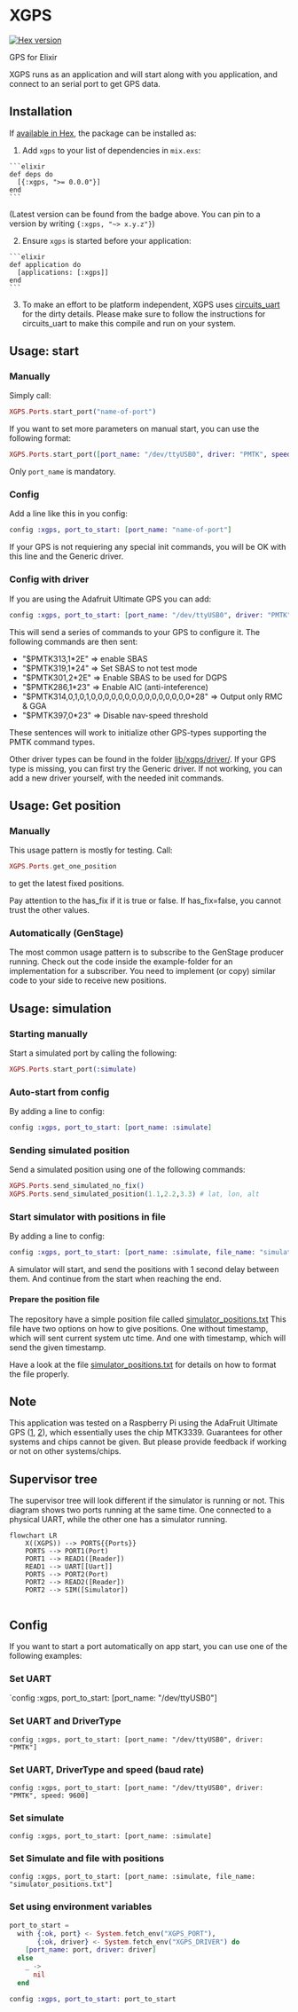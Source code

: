 # XGPS
[![Hex version](https://img.shields.io/hexpm/v/xgps.svg "Hex version")](https://hex.pm/packages/xgps)

GPS for Elixir

XGPS runs as an application and will start along with you application, and connect to an serial port to get GPS data.

## Installation

If [available in Hex](https://hex.pm/docs/publish), the package can be installed as:

  1. Add `xgps` to your list of dependencies in `mix.exs`:

    ```elixir
    def deps do
      [{:xgps, ">= 0.0.0"}]
    end
    ```

  (Latest version can be found from the badge above. You can pin to a version by writing `{:xgps, "~> x.y.z"}`)

  2. Ensure `xgps` is started before your application:

    ```elixir
    def application do
      [applications: [:xgps]]
    end
    ```

  3. To make an effort to be platform independent, XGPS uses [circuits_uart](https://github.com/elixir-circuits/circuits_uart) for the dirty details. Please make sure to follow the instructions for circuits_uart to make this compile and run on your system.


## Usage: start

### Manually

Simply call:

```elixir
XGPS.Ports.start_port("name-of-port")
```

If you want to set more parameters on manual start, you can use the following format:

```elixir
XGPS.Ports.start_port([port_name: "/dev/ttyUSB0", driver: "PMTK", speed: 9600])
```

Only `port_name` is mandatory.


### Config
Add a line like this in you config:

```elixir
config :xgps, port_to_start: [port_name: "name-of-port"]
```

If your GPS is not requiering any special init commands, you will be OK with this line and the Generic driver.

### Config with driver
If you are using the Adafruit Ultimate GPS you can add:

  ```elixir
  config :xgps, port_to_start: [port_name: "/dev/ttyUSB0", driver: "PMTK"]
  ```

This will send a series of commands to your GPS to configure it.
The following commands are then sent:
- "$PMTK313,1*2E" => enable SBAS
- "$PMTK319,1*24" => Set SBAS to not test mode
- "$PMTK301,2*2E" => Enable SBAS to be used for DGPS
- "$PMTK286,1*23" => Enable AIC (anti-inteference)
- "$PMTK314,0,1,0,1,0,0,0,0,0,0,0,0,0,0,0,0,0,0,0*28" => Output only RMC & GGA
- "$PMTK397,0*23" => Disable nav-speed threshold

These sentences will work to initialize other GPS-types supporting the PMTK command types.

Other driver types can be found in the folder [lib/xgps/driver/](lib/xgps/driver/). If your GPS type is missing, you can first try the Generic driver. If not working, you can add a new driver yourself, with the needed init commands.

## Usage: Get position

### Manually
This usage pattern is mostly for testing.
Call:

  ```elixir
  XGPS.Ports.get_one_position
  ```

to get the latest fixed positions.

Pay attention to the has_fix if it is true or false. If has_fix=false, you cannot trust the other values.

### Automatically (GenStage)
The most common usage pattern is to subscribe to the GenStage producer running.
Check out the code inside the example-folder for an implementation for a subscriber. You need to implement (or copy) similar code to your side to receive new positions.

## Usage: simulation

### Starting manually
Start a simulated port by calling the following:
```elixir
XGPS.Ports.start_port(:simulate)
```

### Auto-start from config
By adding a line to config:
```elixir
config :xgps, port_to_start: [port_name: :simulate]
```

### Sending simulated position
Send a simulated position using one of the following commands:
```elixir
XGPS.Ports.send_simulated_no_fix()
XGPS.Ports.send_simulated_position(1.1,2.2,3.3) # lat, lon, alt
```

### Start simulator with positions in file

By adding a line to config:
```elixir
config :xgps, port_to_start: [port_name: :simulate, file_name: "simulator_positions.txt"]
```

A simulator will start, and send the positions with 1 second delay between them. And continue from the start when reaching the end.

#### Prepare the position file

The repository have a simple position file called [simulator_positions.txt](simulator_positions.txt)
This file have two options on how to give positions. One without timestamp, which will sent current system utc time. And one with timestamp, which will send the given timestamp.

Have a look at the file [simulator_positions.txt](simulator_positions.txt) for details on how to format the file properly.


## Note
This application was tested on a Raspberry Pi using the AdaFruit Ultimate GPS ([1](https://www.adafruit.com/products/746), [2](https://www.adafruit.com/products/2324)), which essentially uses the chip MTK3339. Guarantees for other systems and chips cannot be given. But please provide feedback if working or not on other systems/chips.

## Supervisor tree

The supervisor tree will look different if the simulator is running or not. This diagram shows two ports running at the same time. One connected to a physical UART, while the other one has a simulator running.

```mermaid
flowchart LR
    X((XGPS)) --> PORTS{{Ports}}
    PORTS --> PORT1(Port)
    PORT1 --> READ1([Reader])
    READ1 --> UART[[Uart]]
    PORTS --> PORT2(Port)
    PORT2 --> READ2([Reader])
    PORT2 --> SIM([Simulator])
    
```

## Config

If you want to start a port automatically on app start, you can use one of the following examples:

### Set UART

`config :xgps, port_to_start: [port_name: "/dev/ttyUSB0"]


### Set UART and DriverType

`config :xgps, port_to_start: [port_name: "/dev/ttyUSB0", driver: "PMTK"]`

### Set UART, DriverType and speed (baud rate)

`config :xgps, port_to_start: [port_name: "/dev/ttyUSB0", driver: "PMTK", speed: 9600]`

### Set simulate

`config :xgps, port_to_start: [port_name: :simulate]`


### Set Simulate and file with positions

`config :xgps, port_to_start: [port_name: :simulate, file_name: "simulator_positions.txt"]`


### Set using environment variables

```elixir
port_to_start =
  with {:ok, port} <- System.fetch_env("XGPS_PORT"),
       {:ok, driver} <- System.fetch_env("XGPS_DRIVER") do
    [port_name: port, driver: driver]
  else
    _ ->
      nil
  end

config :xgps, port_to_start: port_to_start
```